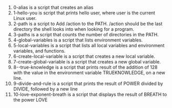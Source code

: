 1. 0-alias is a script that creates an alias
2. 1-hello-you is script that prints hello user, where user is the current Linux user.
3. 2-path is a script to Add /action to the PATH. /action should be the last directory the shell looks into when looking for a program.
4. 3-paths is a script that counts the number of directories in the PATH.
5. 4-global-variables is a script that lists environment variables.
6. 5-local-variables is a script that lists all local variables and environment variables, and functions.
7. 6-create-local-variable is a script that creates a new local variable.
8. 7-create-global-variable is a script that creates a new global variable.
9. 8--true-knowledge is  a script that prints result of the addition of 128 with the value in the environment variable TRUEKNOWLEDGE, on a new line.
10. 9-divide-and-rule is a script that prints the result of POWER divided by DIVIDE, followed by a new line
11. 10-love-exponent-breath is a script that displays the result of BREATH to the power LOVE

